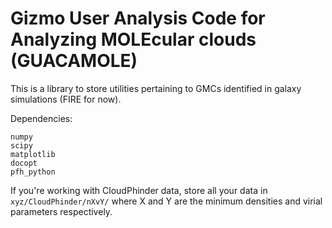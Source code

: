 # Gizmo User Analysis Code for Analyzing MOLEcular clouds (GUACAMOLE)

This is a library to store utilities pertaining to GMCs identified in galaxy simulations (FIRE for now).


Dependencies:
```
numpy
scipy
matplotlib
docopt
pfh_python
```

If you're working with CloudPhinder data, store all your data in ```xyz/CloudPhinder/nXvY/``` where X and Y are the minimum densities and virial parameters respectively. 